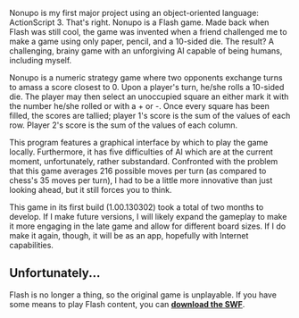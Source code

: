 Nonupo is my first major project using an object-oriented language: ActionScript 3. That's right. Nonupo is a Flash game. Made back when Flash was still cool, the game was invented when a friend challenged me to make a game using only paper, pencil, and a 10-sided die. The result? A challenging, brainy game with an unforgiving AI capable of being humans, including myself.

Nonupo is a numeric strategy game where two opponents exchange turns to amass a score closest to 0. Upon a player's turn, he/she rolls a 10-sided die. The player may then select an unoccupied square an either mark it with the number he/she rolled or with a + or -. Once every square has been filled, the scores are tallied; player 1's score is the sum of the values of each row. Player 2's score is the sum of the values of each column.

This program features a graphical interface by which to play the game locally. Furthermore, it has five difficulties of AI which are at the current moment, unfortunately, rather substandard. Confronted with the problem that this game averages 216 possible moves per turn (as compared to chess's 35 moves per turn), I had to be a little more innovative than just looking ahead, but it still forces you to think.

This game in its first build (1.00.130302) took a total of two months to develop. If I make future versions, I will likely expand the gameplay to make it more engaging in the late game and allow for different board sizes. If I do make it again, though, it will be as an app, hopefully with Internet capabilities.

## Unfortunately...

Flash is no longer a thing, so the original game is unplayable. If you have some means to play Flash content, you can **[download the SWF](https://drive.google.com/file/d/1uZF6qAG2yzzpuVJ2Wtxk2YoB-auNkAWH/view?usp=sharing)**.